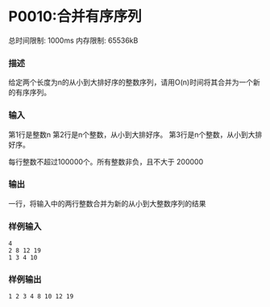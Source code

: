 # P0010:合并有序序列
总时间限制: 1000ms 内存限制: 65536kB

### 描述
给定两个长度为n的从小到大排好序的整数序列，请用O(n)时间将其合并为一个新的有序序列。

### 输入
第1行是整数n
第2行是n个整数，从小到大排好序。
第3行是n个整数，从小到大排好序。

每行整数不超过100000个。所有整数非负，且不大于 200000
### 输出
一行，将输入中的两行整数合并为新的从小到大整数序列的结果
### 样例输入
```
4
2 8 12 19
1 3 4 10
```
### 样例输出
```
1 2 3 4 8 10 12 19
```